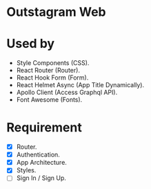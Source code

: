 # Outstagram Web

# Used by

- Style Components (CSS).
- React Router (Router).
- React Hook Form (Form).
- React Helmet Async (App Title Dynamically).
- Apollo Client (Access Graphql API).
- Font Awesome (Fonts).

# Requirement

- [x] Router.
- [x] Authentication.
- [x] App Architecture.
- [x] Styles.
- [ ] Sign In / Sign Up.
